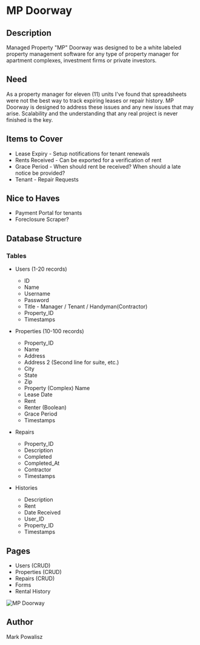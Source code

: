 # MP Doorway

## Description
Managed Property "MP" Doorway was designed to be a white labeled property management software for any type of property manager for apartment complexes, investment firms or private investors.

## Need
As a property manager for eleven (11) units I've found that spreadsheets were not the best way to track expiring leases or repair history. MP Doorway is designed to address these issues and any new issues that may arise. Scalability and the understanding that any real project is never finished is the key.

## Items to Cover
* Lease Expiry - Setup notifications for tenant renewals
* Rents Received - Can be exported for a verification of rent
* Grace Period - When should rent be received? When should a late notice be provided?
* Tenant - Repair Requests

## Nice to Haves
* Payment Portal for tenants
* Foreclosure Scraper?

## Database Structure

### Tables

  * Users (1-20 records)
    * ID
    * Name
    * Username
    * Password
    * Title - Manager / Tenant / Handyman(Contractor)
    * Property_ID
    * Timestamps

  * Properties (10-100 records)
    * Property_ID
    * Name
    * Address
    * Address 2 (Second line for suite, etc.)
    * City
    * State
    * Zip
    * Property (Complex) Name
    * Lease Date
    * Rent
    * Renter (Boolean)
    * Grace Period
    * Timestamps

  * Repairs
    * Property_ID
    * Description
    * Completed
    * Completed_At
    * Contractor
    * Timestamps

  * Histories
    * Description
    * Rent
    * Date Received
    * User_ID
    * Property_ID
    * Timestamps

## Pages
* Users (CRUD)
* Properties (CRUD)
* Repairs (CRUD)
* Forms
* Rental History

![MP Doorway](mpdoorway.gif)

## Author
Mark Powalisz